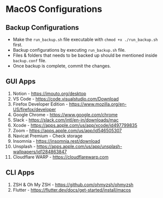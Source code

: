 # MacOS Configurations

## Backup Configurations
- Make the `run_backup.sh` file executable with `chmod +x ./run_backup.sh` first.
- Backup configurations by executing `run_backup.sh` file.
- Files & folders that needs to be backed up should be mentioned inside `backup.conf` file.
- Once backup is complete, commit the changes.

## GUI Apps
1. Notion - https://imouto.org/desktop
2. VS Code - https://code.visualstudio.com/Download
3. Firefox Developer Edition - https://www.mozilla.org/en-US/firefox/developer
4. Google Chrome - https://www.google.com/chrome
5. Slack - https://slack.com/intl/en-in/downloads/mac
6. Xcode - https://apps.apple.com/us/app/xcode/id497799835
7. Zoom - https://apps.apple.com/us/app/id546505307
8. Navicat Premium - Check storage
9. Insomnia - https://insomnia.rest/download
10. Unsplash - https://apps.apple.com/us/app/unsplash-wallpapers/id1284863847
11. Cloudflare WARP - https://cloudflarewarp.com

## CLI Apps
1. ZSH & Oh My ZSH - https://github.com/ohmyzsh/ohmyzsh
2. Flutter - https://flutter.dev/docs/get-started/install/macos
